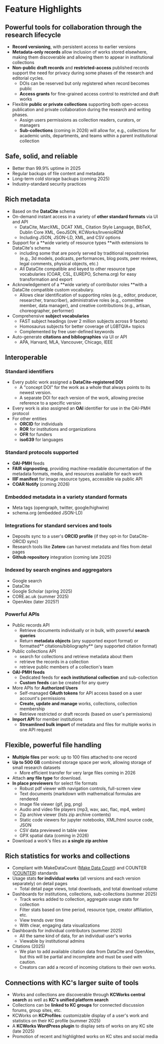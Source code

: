 # Feature Highlights

## Powerful tools for collaboration through the research lifecycle

- **Record versioning**, with persistent access to earlier versions
- **Metadata-only records** allow inclusion of works stored elsewhere, making them discoverable and allowing them to appear in institutional collections
- **Non-public draft records** and **restricted-access** published records support the need for privacy during some phases of the research and editorial cycles.
    - DOIs can be reserved but only registered when record becomes public
    - **Access grants** for fine-grained access control to restricted and draft works
- Flexible **public or private collections** supporting both open-access publication and private collaboration during the research and writing phases.
    - Assign users permissions as collection readers, curators, or managers
    - **Sub-collections** (coming in 2026) will allow for, e.g., collections for academic units, departments, and teams within a parent institutional collection

## Safe, solid, and reliable

- Better than 99.9% uptime in 2025
- Regular backups of file content and metadata
- Long-term cold storage backups (coming 2025)
- Industry-standard security practices

## Rich metadata

- Based on the **DataCite** schema
- On-demand instant access in a variety of **other standard formats** via UI and API
    - DataCite, MarcXML, DCAT XML, Citation Style Language, BibTeX, Dublin Core XML, GeoJSON, KCWorks/InvenioRDM
    - Including JSON, JSON-LD, XML, and CSV options
- Support for a **wide variety of resource types **with extensions to DataCite's schema
    - including some that are poorly served by traditional repositories (e.g., 3d models, podcasts, performances, blog posts, peer reviews, legal comments, physical objects, etc.)
    - All DataCite compatible and keyed to other resource type vocabularies (COAR, CSL, EUREPO, Schema.org) for easy transformation and export
- Acknowledgement of a **wide variety of contributor roles **with a DataCite compatible custom vocabulary.
    - Allows clear identification of supporting roles (e.g., editor, producer, researcher, transcriber), administrative roles (e.g., committee member, data manager), and creative contributions (e.g., artisan, choreographer, performer)
- Comprehensive **subject vocabularies**
    - FAST subject headings (over 2 million subjects across 9 facets)
    - Homosaurus subjects for better coverage of LGBTQIA+ topics
    - Complemented by free user-defined keywords
- Auto-generate **citations and bibliographies** via UI or API
    - APA, Harvard, MLA, Vancouver, Chicago, IEEE

## Interoperable

### Standard **identifiers**

- Every public work assigned a **DataCite-registered DOI**
    - A "concept DOI" for the work as a whole that always points to its newest version.
    - A separate DOI for each version of the work, allowing precise reference to a specific version
- Every work is also assigned an **OAI** identifier for use in the OAI-PMH protocol
- For other entities
    - **ORCID** for individuals
    - **ROR** for institutions and organizations
    - **OFR** for funders
    - **iso639** for languages

### Standard **protocols** supported

- **OAI-PMH** feeds
- **FAIR signposting**, providing machine-readable documentation of the metadata formats, media, and resources available for each work
- **IIIF manifest** for image resource types, accessible via public API
- **COAR Notify** (coming 2026)

### Embedded metadata in a variety standard formats

- Meta tags (opengraph, twitter, google/highwire)
- schema.org (embedded JSON-LD)

### Integrations for standard services and tools

- Deposits sync to a user's **ORCID profile** (if they opt-in for DataCite-ORCID sync)
- Research tools like **Zotero** can harvest metadata and files from detail pages
- **Github repository** integration (coming late 2025)

### Indexed by search engines and aggregators

- Google search
- DataCite
- Google Scholar (spring 2025)
- CORE.ac.uk (summer 2025)
- OpenAlex (later 2025?)

### Powerful APIs

- Public records API
    - Retrieve documents individually or in bulk, with powerful **search queries**
    - Return **metadata objects** (any supported export format) or formatted** citations/bibliography** (any supported citation format)
- Public collections API
    - search for collections and retrieve metadata about them
    - retrieve the records in a collection
    - retrieve public members of a collection's team
- **OAI-PMH feeds**
    - Dedicated feeds for **each institutional collection** and sub-collection
    - **Custom feeds** can be created for any query
- More APIs for **Authorized Users**
    - Self-managed **OAuth tokens** for API access based on a user account's permissions
    - **Create, update and manage** works, collections, collection membership
    - Retrieve restricted or draft records (based on user's permissions)
- **Import API** for member institutions
    - **Streamlined bulk import** of metadata and files for multiple works in one API request

## Flexible, powerful file handling

- **Multiple files** per work: up to 100 files attached to one record
- **Up to 500 GB** combined storage space per work, allowing storage of small research datasets
    - More efficient transfer for very large files coming in 2026
- Attach **any file type** for download.
- **In place previewers** for select file formats
    - Robust pdf viewer with navigation controls, full-screen view
    - Text documents (markdown with mathematical formulas are rendered
    - Image file viewer (gif, jpg, png)
    - Audio and video file players (mp3, wav, aac, flac, mp4, webm)
    - Zip archive viewer (lists zip archive contents)
    - Static code viewers for jupyter notebooks, XML/html source code, JSON
    - CSV data previewed in table view
    - GPX spatial data (coming in 2026)
- Download a work's files as **a single zip archive**

## Rich statistics for works and collections

- Compliant with MakeDataCount ([Make Data Count](https://makedatacount.org/)) and COUNTER ([COUNTER](https://www.projectcounter.org/)) standards
- Usage stats **for individual works** (all versions and each version separately) on detail pages
    - Total detail page views, total downloads, and total download volume
- Dashboards for institutions, collections, sub-collections (summer 2025)
    - Track works added to collection, aggregate usage stats for collection
    - Filter stats based on time period, resource type, creator affiliation, etc.
    - View trends over time
    - With clear, engaging data visualizations
- Dashboards for individual contributors (summer 2025)
    - All the same kind of data, for an individual user's works
    - Viewable by institutional admins
- Citations (2025)
    - We plan to add available citation data from DataCite and OpenAlex, but this will be partial and incomplete and must be used with caution.
    - Creators can add a record of incoming citations to their own works.

## Connections with **KC's larger suite of tools**

- Works and collections are discoverable through **KCWorks central search** as well as **KC's unified platform search**
- Collections can be **linked to KC groups** for connected discussion forums, group sites, etc.
- KCWorks on **KCProfiles**: customizable display of a user's work and statistics on their KC profile (summer 2025)
- A **KCWorks WordPress plugin** to display sets of works on any KC site (late 2025)
- Promotion of recent and highlighted works on KC sites and social media
